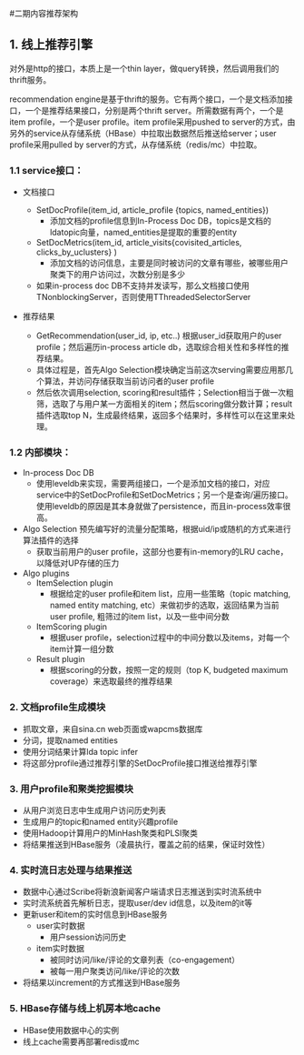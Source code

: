 
#二期内容推荐架构

## 1. 线上推荐引擎

对外是http的接口，本质上是一个thin layer，做query转换，然后调用我们的thrift服务。

recommendation engine是基于thrift的服务。它有两个接口，一个是文档添加接口，一个是推荐结果接口，分别是两个thrift server。所需数据有两个，一个是item profile，一个是user profile。item profile采用pushed to server的方式，由另外的service从存储系统（HBase）中拉取出数据然后推送给server；user profile采用pulled by server的方式，从存储系统（redis/mc）中拉取。

### 1.1 service接口：

   * 文档接口
      * SetDocProfile(item_id, article_profile {topics, named_entities})
         * 添加文档的profile信息到In-Process Doc DB，topics是文档的ldatopic向量，named_entities是提取的重要的entity
      * SetDocMetrics(item_id, article_visits{covisited_articles, clicks_by_uclusters} )
         * 添加文档的访问信息，主要是同时被访问的文章有哪些，被哪些用户聚类下的用户访问过，次数分别是多少
      * 如果in-process doc DB不支持并发读写，那么文档接口使用TNonblockingServer，否则使用TThreadedSelectorServer

   * 推荐结果
      * GetRecommendation(user_id, ip, etc..)  根据user_id获取用户的user profile；然后遍历in-process article db，选取综合相关性和多样性的推荐结果。
      * 具体过程是，首先Algo Selection模块确定当前这次serving需要应用那几个算法，并访问存储获取当前访问者的user profile
      * 然后依次调用selection, scoring和result插件；Selection相当于做一次粗筛，选取了与用户某一方面相关的item；然后scoring做分数计算；result插件选取top N，生成最终结果，返回多个结果时，多样性可以在这里来处理。

### 1.2 内部模块：

   * In-process Doc DB
      * 使用leveldb来实现，需要两组接口，一个是添加文档的接口，对应service中的SetDocProfile和SetDocMetrics；另一个是查询/遍历接口。使用leveldb的原因是其本身就做了persistence，而且in-process效率很高。
   * Algo Selection
预先编写好的流量分配策略，根据uid/ip或随机的方式来进行算法插件的选择
      * 获取当前用户的user profile，这部分也要有in-memory的LRU cache，以降低对UP存储的压力
   * Algo plugins
      * ItemSelection plugin
         * 根据给定的user profile和item list，应用一些策略（topic matching, named entity matching, etc）来做初步的选取，返回结果为当前user profile, 粗筛过的item list，以及一些中间分数
      * ItemScoring plugin
         * 根据user profile，selection过程中的中间分数以及items，对每一个item计算一组分数
      * Result plugin
         * 根据scoring的分数，按照一定的规则（top K, budgeted maximum coverage）来选取最终的推荐结果

### 2. 文档profile生成模块

   * 抓取文章，来自sina.cn web页面或wapcms数据库
   * 分词，提取named entities
   * 使用分词结果计算lda topic infer
   * 将这部分profile通过推荐引擎的SetDocProfile接口推送给推荐引擎

### 3. 用户profile和聚类挖掘模块

   * 从用户浏览日志中生成用户访问历史列表
   * 生成用户的topic和named entity兴趣profile
   * 使用Hadoop计算用户的MinHash聚类和PLSI聚类
   * 将结果推送到HBase服务（凌晨执行，覆盖之前的结果，保证时效性）

### 4. 实时流日志处理与结果推送

   * 数据中心通过Scribe将新浪新闻客户端请求日志推送到实时流系统中
   * 实时流系统首先解析日志，提取user/dev id信息，以及item的it等
   * 更新user和item的实时信息到HBase服务
      * user实时数据
         * 用户session访问历史
      * item实时数据
         * 被同时访问/like/评论的文章列表（co-engagement）
         * 被每一用户聚类访问/like/评论的次数
   * 将结果以increment的方式推送到HBase服务

### 5. HBase存储与线上机房本地cache
   * HBase使用数据中心的实例
   * 线上cache需要再部署redis或mc


